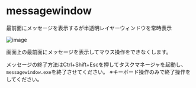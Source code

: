 # messagewindow
最前面にメッセージを表示するが半透明レイヤーウィンドウを常時表示

![image](https://user-images.githubusercontent.com/2605401/218258144-08b1dd48-2f9c-43ec-af1a-37a8d3d832be.png)

画面上の最前面にメッセージを表示してマウス操作をできなくします。

メッセージの終了方法はCtrl+Shift+Escを押してタスクマネージャを起動し、`messagewindow.exe`を終了させてください。
※キーボード操作のみで終了操作をしてください。
